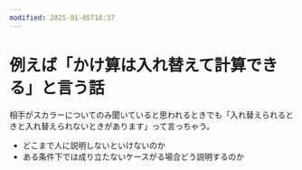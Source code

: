 ```yaml
---
modified: 2025-01-05T18:37
---
```

# 例えば「かけ算は入れ替えて計算できる」と言う話

相手がスカラーについてのみ聞いていると思われるときでも「入れ替えられるときと入れ替えられないときがあります」って言っちゃう。

- どこまで人に説明しないといけないのか
- ある条件下では成り立たないケースがる場合どう説明するのか
